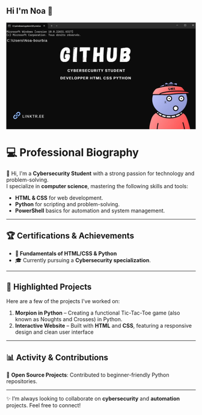 ## Hi I'm Noa 👋
[![Présentation](https://github.com/noa-bourbia/Noa-Bourbia/blob/main/Gitp.png)](https://linktr.ee/BourbiaNoa)


# 💻 **Professional Biography**

👋 Hi, I'm a **Cybersecurity Student** with a strong passion for technology and problem-solving.  
I specialize in **computer science**, mastering the following skills and tools:
- **HTML & CSS** for web development.
- **Python** for scripting and problem-solving.
- **PowerShell** basics for automation and system management.

---

## 🏆 **Certifications & Achievements**
- **🏅 Fundamentals of HTML/CSS & Python**
- 🎓 Currently pursuing a **Cybersecurity specialization**.

---

## 🔨 **Highlighted Projects**
Here are a few of the projects I've worked on:
1. **Morpion in Python** – Creating a functional Tic-Tac-Toe game (also known as Noughts and Crosses) in Python.
2. **Interactive Website** – Built with **HTML** and **CSS**, featuring a responsive design and clean user interface

---

## 📊 **Activity & Contributions**
🚀 **Open Source Projects**: Contributed to beginner-friendly Python repositories.  

---

✨ I’m always looking to collaborate on **cybersecurity** and **automation** projects. Feel free to connect!

